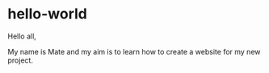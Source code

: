 # hello-world

Hello all,

My name is Mate and my aim is to learn how to create a website for my new project.
